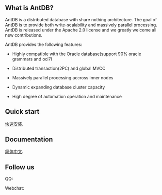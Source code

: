 ## What is AntDB?

AntDB is a distributed database with share nothing architecture. The goal of AntDB is to provide both write-scalability and massively parallel processing. AntDB is released under the Apache 2.0 license and we greatly welcome all new contributions.

AntDB provides the following features:

* Highly compatible with the Oracle database(support 90% oracle
grammars and oci7)

* Distributed transaction(2PC) and global MVCC

* Massively parallel processing accross inner nodes
 
* Dynamic expanding database cluster capacity

* High degree of automation operation and maintenance


## Quick start
[快速安装](https://github.com/ADBSQL/doc/blob/master/howAntdb.md).

## Documentation

[简体中文](https://github.com/MyCATApache/Mycat-doc).


## Follow us
QQ:

Webchat:
